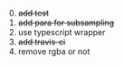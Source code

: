 0. ~~add test~~
1. ~~add para for subsampling~~
2. use typescript wrapper
3. ~~add travis-ci~~
4. remove rgba or not 